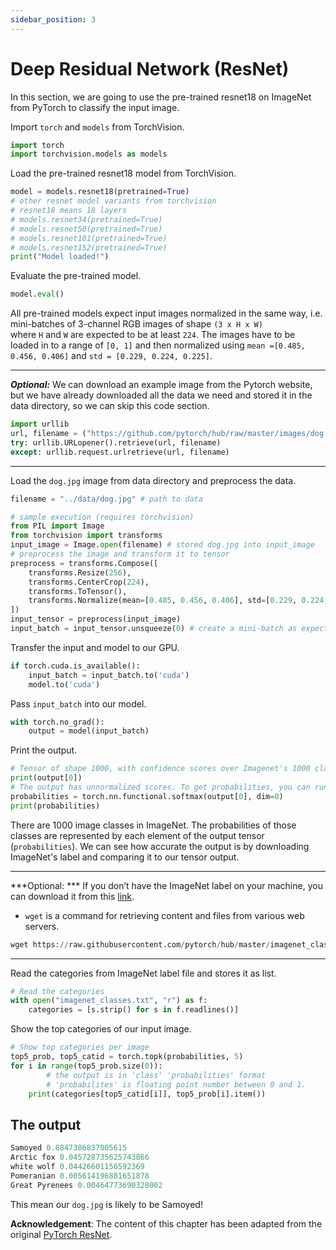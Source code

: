 ```yaml
---
sidebar_position: 3
---
```


# Deep Residual Network (ResNet)

In this section, we are going to use the pre-trained resnet18 on ImageNet from PyTorch to classify the input image.

Import `torch` and `models` from TorchVision.
```python
import torch
import torchvision.models as models
```

Load the pre-trained resnet18 model from TorchVision.
```python
model = models.resnet18(pretrained=True)
# other resnet model variants from torchvision 
# resnet18 means 18 layers
# models.resnet34(pretrained=True)
# models.resnet50(pretrained=True)
# models.resnet101(pretrained=True)
# models.resnet152(pretrained=True)
print("Model loaded!")
```

Evaluate the pre-trained model.
```python
model.eval()
```

All pre-trained models expect input images normalized in the same way, i.e. mini-batches of 3-channel RGB images of shape `(3 x H x W)`  where `H` and `W` are expected to be at least `224`. The images have to be loaded in to a range of `[0, 1]`  and then normalized using `mean =[0.485, 0.456, 0.406]` and `std = [0.229, 0.224, 0.225]`.

---

***Optional:***
We can download an example image from the Pytorch website, but we have already downloaded all the data we need and stored it in the data directory, so we can skip this code section.

```python
import urllib
url, filename = ("https://github.com/pytorch/hub/raw/master/images/dog.jpg", "data/dog.jpg")
try: urllib.URLopener().retrieve(url, filename)
except: urllib.request.urlretrieve(url, filename)
```

---

Load the `dog.jpg` image from data directory and preprocess the data.
```python
filename = "../data/dog.jpg" # path to data

# sample execution (requires torchvision)
from PIL import Image
from torchvision import transforms
input_image = Image.open(filename) # stored dog.jpg into input_image
# preprocess the image and transform it to tensor
preprocess = transforms.Compose([
    transforms.Resize(256),
    transforms.CenterCrop(224),
    transforms.ToTensor(),
    transforms.Normalize(mean=[0.485, 0.456, 0.406], std=[0.229, 0.224, 0.225]),
])
input_tensor = preprocess(input_image)
input_batch = input_tensor.unsqueeze(0) # create a mini-batch as expected by the model
```

Transfer the input and model to our GPU.
```python
if torch.cuda.is_available():
    input_batch = input_batch.to('cuda')
    model.to('cuda')
```

Pass  `input_batch`  into our model.
```python
with torch.no_grad():
    output = model(input_batch)
```

Print the output.
```python
# Tensor of shape 1000, with confidence scores over Imagenet's 1000 classes
print(output[0])
# The output has unnormalized scores. To get probabilities, you can run a softmax on it.
probabilities = torch.nn.functional.softmax(output[0], dim=0)
print(probabilities)
```

There are 1000 image classes in ImageNet. The probabilities of those classes are represented by each element of the output tensor (`probabilities`). We can see how accurate the output is by downloading ImageNet's label and comparing it to our tensor output.

---

***Optional: ***
If you don’t have the ImageNet label on your machine, you can download it from this [link](https://raw.githubusercontent.com/pytorch/hub/master/imagenet_classes.txt).

- `wget` is a command for retrieving content and files from various web servers.

```python
wget https://raw.githubusercontent.com/pytorch/hub/master/imagenet_classes.txt
```

---

Read the categories from ImageNet label file and stores it as list.
```python
# Read the categories
with open("imagenet_classes.txt", "r") as f:
    categories = [s.strip() for s in f.readlines()]
```

Show the top categories of our input image.
```python
# Show top categories per image
top5_prob, top5_catid = torch.topk(probabilities, 5)
for i in range(top5_prob.size(0)):
		# the output is in 'class' 'probabilities' format 
		# 'probabilites' is floating point number between 0 and 1. 
    print(categories[top5_catid[i]], top5_prob[i].item())
```

## The output
```python
Samoyed 0.8847386837005615
Arctic fox 0.045728735625743866
white wolf 0.04426601156592369
Pomeranian 0.005614196881651878
Great Pyrenees 0.00464773690328002
```

This mean our `dog.jpg` is likely to be Samoyed!

**Acknowledgement**: The content of this chapter has been adapted from the original [PyTorch ResNet](https://pytorch.org/hub/pytorch_vision_resnet).

